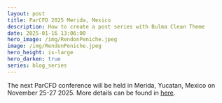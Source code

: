 ```yaml
---
layout: post
title: ParCFD 2025 Merida, Mexico
description: How to create a post series with Bulma Clean Theme
date: 2025-01-16 13:06:00
hero_image: /img/RendonPeniche.jpeg
image: /img/RendonPeniche.jpeg
hero_height: is-large
hero_darken: true
series: blog_series
---
```


The next ParCFD conference will be held in Merida, Yucatan, Mexico on November 25-27 2025. More details can be found in [here](/upcoming_conference/).
